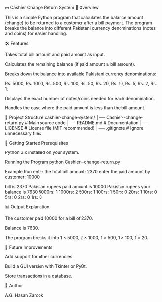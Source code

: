 💵 Cashier Change Return System
📖 Overview

This is a simple Python program that calculates the balance amount (change) to be returned to a customer after a bill payment.
The program breaks the balance into different Pakistani currency denominations (notes and coins) for easier handling.

🛠️ Features

Takes total bill amount and paid amount as input.

Calculates the remaining balance (if paid amount ≥ bill amount).

Breaks down the balance into available Pakistani currency denominations:

Rs. 5000, Rs. 1000, Rs. 500, Rs. 100, Rs. 50, Rs. 20, Rs. 10, Rs. 5, Rs. 2, Rs. 1.

Displays the exact number of notes/coins needed for each denomination.

Handles the case where the paid amount is less than the bill amount.

📂 Project Structure
cashier-change-system/
│── Cashier--change-return.py    # Main source code
│── README.md           # Documentation
│── LICENSE             # License file (MIT recommended)
│── .gitignore          # Ignore unnecessary files

🚀 Getting Started
Prerequisites

Python 3.x installed on your system.

Running the Program
python Cashier--change-return.py

Example Run
enter the total bill amount: 2370
enter the paid amount by customer: 10000

bill is 2370 Pakistan rupees
paid amount is 10000 Pakistan rupees
your balance is 7630
5000rs: 1
1000rs: 2
500rs: 1
100rs: 1
50rs: 0
20rs: 1
10rs: 0
5rs: 0
2rs: 0
1rs: 0

📊 Output Explanation

The customer paid 10000 for a bill of 2370.

Balance is 7630.

The program breaks it into 1 × 5000, 2 × 1000, 1 × 500, 1 × 100, 1 × 20.

📘 Future Improvements

Add support for other currencies.

Build a GUI version with Tkinter or PyQt.

Store transactions in a database.

🤝 Author

A.G. Hasan Zarook
